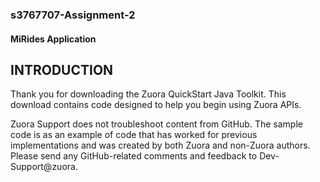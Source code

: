 ### s3767707-Assignment-2

#### MiRides Application

INTRODUCTION
------------

Thank you for downloading the Zuora QuickStart Java Toolkit.  This download contains code designed to help you begin using Zuora APIs.

Zuora Support does not troubleshoot content from GitHub. The sample code is as an example of code that has worked for previous implementations and was created by both Zuora and non-Zuora authors. Please send any GitHub-related comments and feedback to Dev-Support@zuora.
